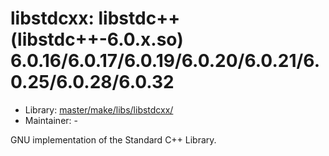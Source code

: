 # libstdcxx: libstdc++ (libstdc++-6.0.x.so) 6.0.16/6.0.17/6.0.19/6.0.20/6.0.21/6.0.25/6.0.28/6.0.32
 - Library: [master/make/libs/libstdcxx/](https://github.com/Freetz-NG/freetz-ng/tree/master/make/libs/libstdcxx/)
 - Maintainer: -

GNU implementation of the Standard C++ Library.
